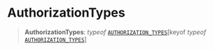 # AuthorizationTypes

> **AuthorizationTypes**: *typeof* [`AUTHORIZATION_TYPES`](../variables/AUTHORIZATION_TYPES.md)\[keyof *typeof* [`AUTHORIZATION_TYPES`](../variables/AUTHORIZATION_TYPES.md)\]
